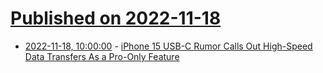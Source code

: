 # [Published on 2022-11-18](index.md)

* [2022-11-18, 10:00:00](https://mobile.slashdot.org/story/22/11/18/0434218/iphone-15-usb-c-rumor-calls-out-high-speed-data-transfers-as-a-pro-only-feature?utm_source=rss1.0mainlinkanon&utm_medium=feed) - [iPhone 15 USB-C Rumor Calls Out High-Speed Data Transfers As a Pro-Only Feature](https://mobile.slashdot.org/story/22/11/18/0434218/iphone-15-usb-c-rumor-calls-out-high-speed-data-transfers-as-a-pro-only-feature?utm_source=rss1.0mainlinkanon&utm_medium=feed)

